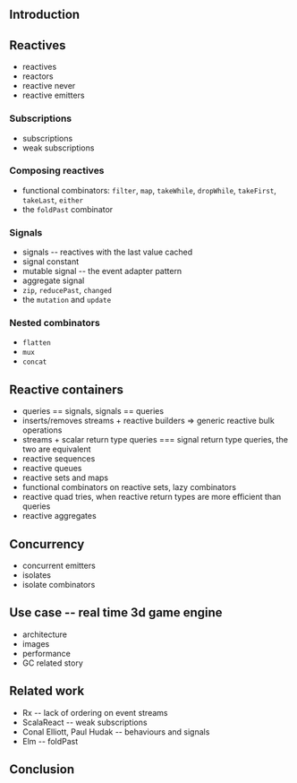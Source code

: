 ## Introduction




## Reactives

- reactives
- reactors
- reactive never
- reactive emitters

### Subscriptions

- subscriptions
- weak subscriptions

### Composing reactives

- functional combinators: `filter`, `map`, `takeWhile`, `dropWhile`, `takeFirst`, `takeLast`, `either`
- the `foldPast` combinator

### Signals

- signals -- reactives with the last value cached
- signal constant
- mutable signal -- the event adapter pattern
- aggregate signal
- `zip`, `reducePast`, `changed`
- the `mutation` and `update`

### Nested combinators

- `flatten`
- `mux`
- `concat`

## Reactive containers

- queries == signals, signals == queries
- inserts/removes streams + reactive builders => generic reactive bulk operations
- streams + scalar return type queries === signal return type queries, the two are equivalent
- reactive sequences
- reactive queues
- reactive sets and maps
- functional combinators on reactive sets, lazy combinators
- reactive quad tries, when reactive return types are more efficient than queries
- reactive aggregates

## Concurrency

- concurrent emitters
- isolates
- isolate combinators

## Use case -- real time 3d game engine

- architecture
- images
- performance
- GC related story

## Related work

- Rx -- lack of ordering on event streams
- ScalaReact -- weak subscriptions
- Conal Elliott, Paul Hudak -- behaviours and signals
- Elm -- foldPast

## Conclusion
